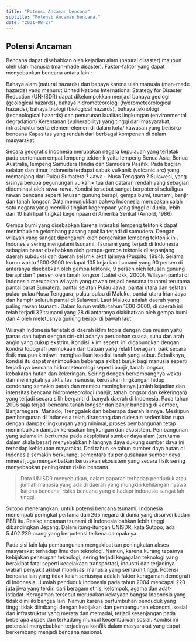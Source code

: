 ```yaml
---
title: "Potensi Ancaman bencana"
subtitle: "Potensi Ancaman bencana."
date: "2021-08-27"
---
```


## **Potensi Ancaman**

Bencana dapat disebabkan oleh kejadian alam (natural disaster) maupun oleh ulah manusia (man-made disaster). Faktor-faktor yang dapat menyebabkan bencana antara lain :

Bahaya alam (natural hazards) dan bahaya karena ulah manusia (man-made hazards) yang menurut United Nations International Strategy for Disaster Reduction (UN-ISDR) dapat dikelompokkan menjadi bahaya geologi (geological hazards), bahaya hidrometeorologi (hydrometeorological hazards), bahaya biologi (biological hazards), bahaya teknologi (technological hazards) dan penurunan kualitas lingkungan (environmental degradation) Kerentanan (vulnerability) yang tinggi dari masyarakat, infrastruktur serta elemen-elemen di dalam kota/ kawasan yang berisiko bencana Kapasitas yang rendah dari berbagai komponen di dalam masyarakat

Secara geografis Indonesia merupakan negara kepulauan yang terletak pada pertemuan empat lempeng tektonik yaitu lempeng Benua Asia, Benua Australia, lempeng Samudera Hindia dan Samudera Pasifik. Pada bagian selatan dan timur Indonesia terdapat sabuk vulkanik (volcanic arc) yang memanjang dari Pulau Sumatera ? Jawa – Nusa Tenggara ? Sulawesi, yang sisinya berupa pegunungan vulkanik tua dan dataran rendah yang sebagian didominasi oleh rawa-rawa. Kondisi tersebut sangat berpotensi sekaligus rawan bencana seperti letusan gunung berapi, gempa bumi, tsunami, banjir dan tanah longsor. Data menunjukkan bahwa Indonesia merupakan salah satu negara yang memiliki tingkat kegempaan yang tinggi di dunia, lebih dari 10 kali lipat tingkat kegempaan di Amerika Serikat (Arnold, 1986).

Gempa bumi yang disebabkan karena interaksi lempeng tektonik dapat menimbulkan gelombang pasang apabila terjadi di samudera. Dengan wilayah yang sangat dipengaruhi oleh pergerakan lempeng tektonik ini, Indonesia sering mengalami tsunami. Tsunami yang terjadi di Indonesia sebagian besar disebabkan oleh gempa-gempa tektonik di sepanjang daerah subduksi dan daerah seismik aktif lainnya (Puspito, 1994). Selama kurun waktu 1600-2000 terdapat 105 kejadian tsunami yang 90 persen di antaranya disebabkan oleh gempa tektonik, 9 persen oleh letusan gunung berapi dan 1 persen oleh tanah longsor (Latief dkk, 2000). Wilayah pantai di Indonesia merupakan wilayah yang rawan terjadi bencana tsunami terutama pantai barat Sumatera, pantai selatan Pulau Jawa, pantai utara dan selatan pulau-pulau Nusa Tenggara, pulau-pulau di Maluku, pantai utara Irian Jaya dan hampir seluruh pantai di Sulawesi. Laut Maluku adalah daerah yang paling rawan tsunami. Dalam kurun waktu tahun 1600-2000, di daerah ini telah terjadi 32 tsunami yang 28 di antaranya diakibatkan oleh gempa bumi dan 4 oleh meletusnya gunung berapi di bawah laut.

Wilayah Indonesia terletak di daerah iklim tropis dengan dua musim yaitu panas dan hujan dengan ciri-ciri adanya perubahan cuaca, suhu dan arah angin yang cukup ekstrim. Kondisi iklim seperti ini digabungkan dengan kondisi topografi permukaan dan batuan yang relatif beragam, baik secara fisik maupun kimiawi, menghasilkan kondisi tanah yang subur. Sebaliknya, kondisi itu dapat menimbulkan beberapa akibat buruk bagi manusia seperti terjadinya bencana hidrometeorologi seperti banjir, tanah longsor, kebakaran hutan dan kekeringan. Seiring dengan berkembangnya waktu dan meningkatnya aktivitas manusia, kerusakan lingkungan hidup cenderung semakin parah dan memicu meningkatnya jumlah kejadian dan intensitas bencana hidrometeorologi (banjir, tanah longsor dan kekeringan) yang terjadi secara silih berganti di banyak daerah di Indonesia. Pada tahun 2006 saja terjadi bencana tanah longsor dan banjir bandang di Jember, Banjarnegara, Manado, Trenggalek dan beberapa daerah lainnya. Meskipun pembangunan di Indonesia telah dirancang dan didesain sedemikian rupa dengan dampak lingkungan yang minimal, proses pembangunan tetap menimbulkan dampak kerusakan lingkungan dan ekosistem. Pembangunan yang selama ini bertumpu pada eksploitasi sumber daya alam (terutama dalam skala besar) menyebabkan hilangnya daya dukung sumber daya ini terhadap kehidupan mayarakat. Dari tahun ke tahun sumber daya hutan di Indonesia semakin berkurang, sementara itu pengusahaan sumber daya mineral juga mengakibatkan kerusakan ekosistem yang secara fisik sering menyebabkan peningkatan risiko bencana.

>Data UNISDR menyebutkan, dalam paparan terhadap penduduk atau jumlah manusia yang ada di daerah yang mungkin kehilangan nyawa karena bencana, risiko bencana yang dihadapi Indonesia sangat lah tinggi.

Sutopo menerangkan, untuk potensi bencana tsunami, Indonesia menempati peringkat pertama dari 265 negara di dunia yang disurvei badan PBB itu. Resiko ancaman tsunami di Indonesia bahkan lebih tinggi dibandingkan Jepang. Dalam itung-itungan UNISDR, kata Sutopo, ada 5.402.239 orang yang berpotensi terkena dampaknya.

Pada sisi lain laju pembangunan mengakibatkan peningkatan akses masyarakat terhadap ilmu dan teknologi. Namun, karena kurang tepatnya kebijakan penerapan teknologi, sering terjadi kegagalan teknologi yang berakibat fatal seperti kecelakaan transportasi, industri dan terjadinya wabah penyakit akibat mobilisasi manusia yang semakin tinggi. Potensi bencana lain yang tidak kalah seriusnya adalah faktor keragaman demografi di Indonesia. Jumlah penduduk Indonesia pada tahun 2004 mencapai 220 juta jiwa yang terdiri dari beragam etnis, kelompok, agama dan adat-istiadat. Keragaman tersebut merupakan kekayaan bangsa Indonesia yang tidak dimiliki bangsa lain. Namun karena pertumbuhan penduduk yang tinggi tidak diimbangi dengan kebijakan dan pembangunan ekonomi, sosial dan infrastruktur yang merata dan memadai, terjadi kesenjangan pada beberapa aspek dan terkadang muncul kecemburuan sosial. Kondisi ini potensial menyebabkan terjadinya konflik dalam masyarakat yang dapat berkembang menjadi bencana nasional.